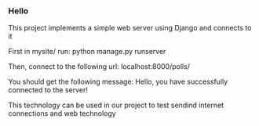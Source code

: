 ### Hello



This project implements a simple web server using Django and connects to it 


First in mysite/ run:
python manage.py runserver


Then, connect to the following url:
localhost:8000/polls/


You should get the following message:
Hello, you have successfully connected to the server!



This technology can be used in our project to test sendind internet connections and web technology

